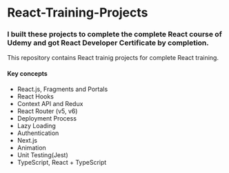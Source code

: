 # React-Training-Projects

### I built these projects to complete the complete React course of Udemy and got React Developer Certificate by completion.

This repository contains React trainig projects for complete React training.

#### Key concepts

- React.js, Fragments and Portals
- React Hooks
- Context API and Redux
- React Router (v5, v6)
- Deployment Process
- Lazy Loading
- Authentication
- Next.js
- Animation
- Unit Testing(Jest)
- TypeScript, React + TypeScript
